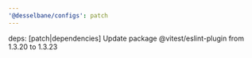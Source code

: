 ```yaml
---
'@desselbane/configs': patch
---
```


deps: [patch|dependencies] Update package @vitest/eslint-plugin from 1.3.20 to 1.3.23
